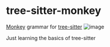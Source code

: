 # tree-sitter-monkey
[Monkey](https://interpreterbook.com/) grammar for [tree-sitter](https://github.com/tree-sitter/tree-sitter)
![image](https://user-images.githubusercontent.com/66286082/200150413-604390fd-ceed-4320-8699-9ce3fe9a7fab.png)

Just learning the basics of tree-sitter
